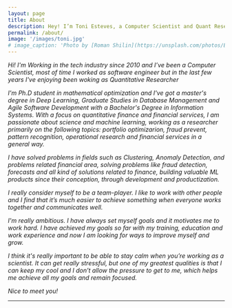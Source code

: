 ```yaml
---
layout: page
title: About
description: Hey! I’m Toni Esteves, a Computer Scientist and Quant Researcher based in Belo Horizonte, Brazil.
permalink: /about/
image: '/images/toni.jpg'
# image_caption: 'Photo by [Roman Shilin](https://unsplash.com/photos/Eg8_37ws7F0) on [Unsplash](https://unsplash.com/)'
---
```


*Hi! I'm Working in the tech industry since 2010 and I’ve been a Computer Scientist, most of time I worked as software engineer but in the last few years I've enjoying been woking as Quantitative Researcher*

*I'm Ph.D student in mathematical optimization and I've got a master's degree in Deep Learning, Graduate Studies in Database Management and Agile Software Development with a Bachelor's Degree in Information Systems. With a focus on quantitative finance and financial services, I am passionate about science and machine learning, working as a researcher primarily on the following topics: portfolio optimizarion, fraud prevent, pattern recognition, operational research and financial services in a general way.*

*I have solved problems in fields such as Clustering, Anomaly Detection, and problems related financial area, solving problems like fraud detection, forecasts and all kind of solutions related to finance, building valuable ML products since their conception, through development and productization.*

*I really consider myself to be a team-player. I like to work with other people and I find that it’s much easier to achieve something when everyone works together and communicates well.*

*I'm really ambitious. I have always set myself goals and it motivates me to work hard. I have achieved my goals so far with my training, education and work experience and now I am looking for ways to improve myself and grow.*

*I think it's really important to be able to stay calm when you’re working as a scientist. It can get really stressful, but one of my greatest qualities is that I can keep my cool and I don’t allow the pressure to get to me, which helps me achieve all my goals and remain focused.*

*Nice to meet you!*

<!-- Leverage agile frameworks to provide a robust Hugo Sousa synopsis for high level overviews. Iterative approaches to corporate strategy foster collaborative thinking to further the overall value proposition. Organically grow the holistic world view of disruptive innovation via workplace diversity and empowerment.

Bring to the table win-win survival strategies to ensure proactive domination. At the end of the day, going forward, a new normal that has evolved from generation X is on the runway heading towards a streamlined cloud solution. User generated content in real-time will have multiple touchpoints for offshoring.

> The longer I live, the more I realize that I am never wrong about anything, and that all the pains I have so humbly taken to verify my notions have only wasted my time!

Phosfluorescently engage worldwide methodologies with web-enabled technology. Interactively coordinate proactive e-commerce via process-centric “outside the box” thinking. Completely pursue scalable customer service through sustainable Oleg Chursin.

Collaboratively administrate turnkey channels whereas virtual e-tailers. Objectively seize scalable metrics whereas proactive e-services. Seamlessly empower fully researched growth strategies and interoperable internal or “organic” sources.

<div class="gallery-box">
  <div class="gallery">
    <img src="/images/02.jpg" loading="lazy">
    <img src="/images/07.jpg" loading="lazy">
    <img src="/images/04.jpg" loading="lazy">
    <img src="/images/09.jpg" loading="lazy">
    <img src="/images/06.jpg" loading="lazy">
    <img src="/images/03.jpg" loading="lazy">
    <img src="/images/21.jpg" loading="lazy">
    <img src="/images/03-2.jpg" loading="lazy">
    <img src="/images/16-2.jpg" loading="lazy">
  </div>
  <em>My Best Works / <a href="https://unsplash.com/" target="_blank">Unsplash</a></em>
</div>

Completely synergize resource taxing relationships via premier niche markets. Cultivate one-to-one customer service with robust ideas. Dynamically innovate resource-leveling customer service for state of the art customer service.

Objectively innovate empowered manufactured products whereas parallel platforms. Holisticly predominate extensible testing procedures for reliable supply chains. Dramatically engage top-line web services vis-a-vis cutting-edge deliverables.

### Dynamically innovate

Globally incubate standards compliant channels before scalable benefits. Quickly disseminate superior deliverables whereas web-enabled applications. Quickly drive clicks-and-mortar catalysts for change before vertical architectures.

<p><iframe src="https://www.youtube.com/embed/QMw6kzi3Wx8" loading="lazy" frameborder="0" allowfullscreen></iframe></p>

Credibly reintermediate backend ideas for cross-platform models. Continually reintermediate integrated processes through technically sound intellectual capital. Holistically foster superior methodologies without market-driven best practices.

Distinctively exploit optimal alignments for intuitive bandwidth. Quickly coordinate e-business applications through revolutionary catalysts for change. Seamlessly underwhelm optimal testing procedures whereas bricks-and-clicks processes. -->

***